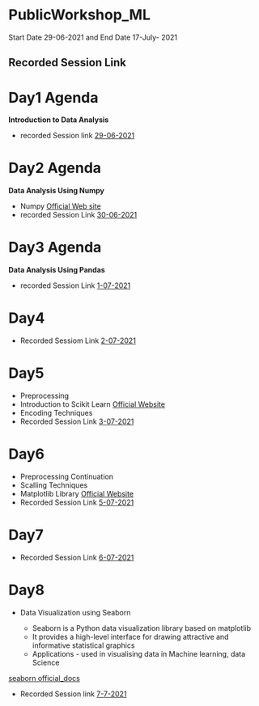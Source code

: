 # PublicWorkshop_ML
Start Date 29-06-2021 and End Date 17-July- 2021



## Recorded Session Link

# Day1 Agenda
**Introduction to Data Analysis**
- recorded Session link [29-06-2021](https://transcripts.gotomeeting.com/#/s/c471317139d0dfc04b4395f7572f69c834e67ee7243f04e932d4833dd8b05fd5)

# Day2 Agenda
**Data Analysis Using Numpy**
- Numpy [Official Web site](https://numpy.org/doc/stable/)
- recorded Session Link [30-06-2021](https://transcripts.gotomeeting.com/#/s/7a26074f5585b3fe9bc8587703d76a27e66328a2750ae2307e775d52de3f72b5)

# Day3 Agenda
**Data Analysis Using Pandas**
-  recorded Session Link [1-07-2021](https://transcripts.gotomeeting.com/#/s/1930463b04560729fcd363b2a5aadd6a5df2afa71b37c15eda33c5aa40f30031)

# Day4
- Recorded Sessiom Link [2-07-2021](https://transcripts.gotomeeting.com/#/s/0446958ea58090535e9e9e2a3c52710676c7e8c8df2042c4340a2c73b20624af)

# Day5
- Preprocessing
- Introduction to Scikit Learn [Official Website](https://scikit-learn.org/stable/)
- Encoding Techniques
- Recorded Session Link [3-07-2021](https://transcripts.gotomeeting.com/#/s/4cd893f7916c7c087b647daa99775eda381366eb0dd4ebf735772f9a8f690216)

# Day6
- Preprocessing Continuation
- Scalling Techniques
- Matplotlib Library [Official Website](https://matplotlib.org/)
- Recorded Session Link [5-07-2021](https://transcripts.gotomeeting.com/#/s/a895dde48e91a588e661913d7f374186a6e4a50b8e663017262e35e6e1372332)

# Day7
- Recorded Session Link [6-07-2021](https://transcripts.gotomeeting.com/#/s/db5f19b452ba01f25a50a83ddd8d19063cd33e5333ad33230f9c075d703fd753)


# Day8
- Data Visualization using Seaborn

    * Seaborn is a Python data visualization library based on matplotlib
    * It provides a high-level interface for drawing attractive and informative statistical graphics
    * Applications - used in visualising data in Machine learning, data Science 
    
[seaborn official_docs](https://seaborn.pydata.org/)

- Recorded Session link [7-7-2021](https://transcripts.gotomeeting.com/#/s/be6e323410cf36851600c26a8b98f8e4929badaf41ff8fcd69198cee5f30cf1c)
